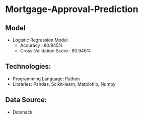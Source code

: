 # Mortgage-Approval-Prediction



## Model
- Logistic Regression Model
  - Accuracy : 80.945%
  - Cross-Validation Score : 80.946%
  
## Technologies:
- Programming Language: Python
- Libraries: Pandas, Scikit-learn, Matplotlib, Numpy

## Data Source:
- Datahack
